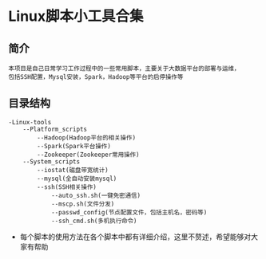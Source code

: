 # Linux脚本小工具合集

## 简介

```
本项目是自己日常学习工作过程中的一些常用脚本，主要关于大数据平台的部署与运维，
包括SSH配置，Mysql安装，Spark，Hadoop等平台的启停操作等
```

## 目录结构

```
-Linux-tools
    --Platform_scripts
        --Hadoop(Hadoop平台的相关操作)
        --Spark(Spark平台操作)
        --Zookeeper(Zookeeper常用操作)
    --System_scripts
        --iostat(磁盘带宽统计)
        --mysql(全自动安装mysql)
        --ssh(SSH相关操作)
            --auto_ssh.sh(一键免密通信)
            --mscp.sh(文件分发)
            --passwd_config(节点配置文件，包括主机名，密码等)
            --ssh_cmd.sh(多机执行命令)
```

* 每个脚本的使用方法在各个脚本中都有详细介绍，这里不赘述，希望能够对大家有帮助

